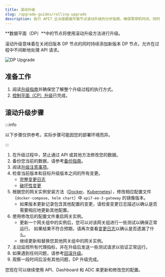 ```yaml
---
title: 滚动升级
slug: /upgrade-guides/rolling-upgrade
description: 执行 API7 企业版数据平面节点滚动升级的分步指南，确保零停机时间，同时保持API请求处理和服务连续性。
---
```


**数据平面（DP）**中的节点将使用滚动升级方法进行升级。

滚动升级意味着在关闭旧版本 DP 节点的同时持续添加新版本 DP 节点，允许在过程中不间断地处理 API 请求。

![DP Upgrade](https://static.api7.ai/uploads/2025/05/26/2MeSFjf1_upgrade-dp.png)

## 准备工作

1. 阅读[升级指南](./upgrade.md)并确保您了解整个升级过程的执行方式。
2. [控制平面（CP）升级](./in-place)已完成。

## 滚动升级步骤

:::info

以下步骤仅供参考。实际步骤可能因您的部署环境而异。

:::

1. 在升级过程中，禁止通过 API 或其他方法修改您的数据。
2. 备份您当前的数据，请参考[备份指南](./backup-and-restore#database-backup)。
3. 阅读[升级注意事项](./upgrade.md#upgrade-considerations)。
4. 检查当前版本和目标升级版本之间的所有变更。
   - [完整变更日志](/enterprise/release-notesx)
   - [破坏性变更](./breaking-changes.md)
5. 根据您的网关实例安装方法（[Docker](../getting-started/add-gateway-instance.md)、[Kubernetes](../getting-started/add-gateway-instance.md)），修改相应配置文件（`docker-compose`、`helm chart`）中 `api7-ee-3-gateway` 的镜像版本。
   - 如果版本更新记录包含其他配置的变更，请检查变更日志描述以确认是否需要相应地更新其他配置。
6. 使用修改后的配置文件重启网关实例。
   - 更新一个网关组中的实例后，您可以对该网关组进行一些测试以确保正常运行。
     如果结果不符合预期，请再次查看[变更日志](/enterprise/release-notesx)以确认是否遗漏了什么。
   - 继续更新和替换您其他网关组中的网关实例。
7. 主动监控所有代理指标，并在升级后发送一些测试请求以验证正常运行。
8. 如果遇到任何问题，请参考[回滚升级](./backup-and-restore#restore-from-database)。
9. 观察一段时间后没有其他问题，DP 升级完成。

您现在可以继续使用 API、Dashboard 和 ADC 来更新和修改您的配置。
